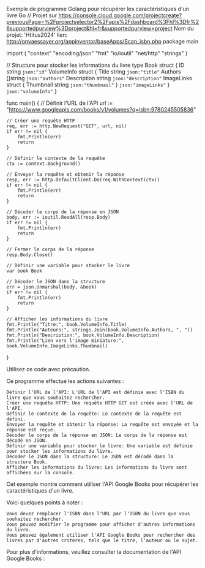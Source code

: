 Exemple de programme Golang pour récupérer les caractéristiques d'un livre
Go
// Projet  sur https://console.cloud.google.com/projectcreate?previousPage=%2Fprojectselector2%2Fapis%2Fdashboard%3Fhl%3Dfr%26supportedpurview%3Dproject&hl=fr&supportedpurview=project
Nom du projet: 'Htitus2024'
lien: http://onvaessayer.org/appinventor/baseApps/Scan_isbn.php
package main

import (
    "context"
    "encoding/json"
    "fmt"
    "io/ioutil"
    "net/http"
    "strings"
)

// Structure pour stocker les informations du livre
type Book struct {
    ID           string `json:"id"`
    VolumeInfo struct {
        Title       string `json:"title"`
        Authors     []string `json:"authors"`
        Description string `json:"description"`
        ImageLinks struct {
            Thumbnail string `json:"thumbnail"`
        } `json:"imageLinks"`
    } `json:"volumeInfo"`
}

func main() {
    // Définir l'URL de l'API
    url := "https://www.googleapis.com/books/v1/volumes?q=isbn:9780245505836"

    // Créer une requête HTTP
    req, err := http.NewRequest("GET", url, nil)
    if err != nil {
        fmt.Println(err)
        return
    }

    // Définir le contexte de la requête
    ctx := context.Background()

    // Envoyer la requête et obtenir la réponse
    resp, err := http.DefaultClient.Do(req.WithContext(ctx))
    if err != nil {
        fmt.Println(err)
        return
    }

    // Décoder le corps de la réponse en JSON
    body, err := ioutil.ReadAll(resp.Body)
    if err != nil {
        fmt.Println(err)
        return
    }

    // Fermer le corps de la réponse
    resp.Body.Close()

    // Définir une variable pour stocker le livre
    var book Book

    // Décoder le JSON dans la structure
    err = json.Unmarshal(body, &book)
    if err != nil {
        fmt.Println(err)
        return
    }

    // Afficher les informations du livre
    fmt.Println("Titre:", book.VolumeInfo.Title)
    fmt.Println("Auteurs:", strings.Join(book.VolumeInfo.Authors, ", "))
    fmt.Println("Description:", book.VolumeInfo.Description)
    fmt.Println("Lien vers l'image miniature:", book.VolumeInfo.ImageLinks.Thumbnail)
}

Utilisez ce code avec précaution.

Ce programme effectue les actions suivantes :

    Définir l'URL de l'API: L'URL de l'API est définie avec l'ISBN du livre que vous souhaitez rechercher.
    Créer une requête HTTP: Une requête HTTP GET est créée avec l'URL de l'API.
    Définir le contexte de la requête: Le contexte de la requête est défini.
    Envoyer la requête et obtenir la réponse: La requête est envoyée et la réponse est reçue.
    Décoder le corps de la réponse en JSON: Le corps de la réponse est décodé en JSON.
    Définir une variable pour stocker le livre: Une variable est définie pour stocker les informations du livre.
    Décoder le JSON dans la structure: Le JSON est décodé dans la structure Book.
    Afficher les informations du livre: Les informations du livre sont affichées sur la console.

Cet exemple montre comment utiliser l'API Google Books pour récupérer les caractéristiques d'un livre.

Voici quelques points à noter :

    Vous devez remplacer l'ISBN dans l'URL par l'ISBN du livre que vous souhaitez rechercher.
    Vous pouvez modifier le programme pour afficher d'autres informations du livre.
    Vous pouvez également utiliser l'API Google Books pour rechercher des livres par d'autres critères, tels que le titre, l'auteur ou le sujet.

Pour plus d'informations, veuillez consulter la documentation de l'API Google Books :

